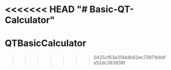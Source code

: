 <<<<<<< HEAD
"# Basic-QT-Calculator" 
=======
# QTBasicCalculator
>>>>>>> 0425cf63a314d4b62ec73971b8dfe52dc393838f
